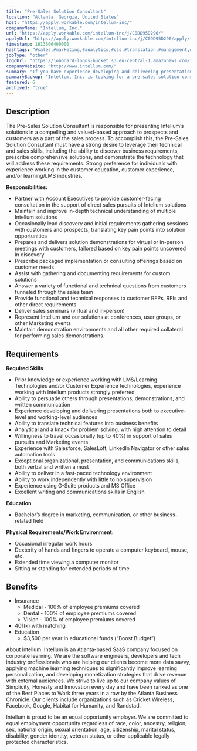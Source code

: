 ```yaml
---
title: "Pre-Sales Solution Consultant"
location: "Atlanta, Georgia, United States"
host: "https://apply.workable.com/intellum-inc/"
companyName: "Intellum, Inc."
url: "https://apply.workable.com/intellum-inc/j/C0DD95D296/"
applyUrl: "https://apply.workable.com/intellum-inc/j/C0DD95D296/apply/"
timestamp: 1613606400000
hashtags: "#sales,#marketing,#analytics,#css,#translation,#management,#operations,#analysis,#office,#monitoring"
jobType: "other"
logoUrl: "https://jobboard-logos-bucket.s3.eu-central-1.amazonaws.com/intellum-inc-"
companyWebsite: "http://www.intellum.com/"
summary: "If you have experience developing and delivering presentations both to executive-level and working-level audiences, Intellum is looking for someone with your skillset."
summaryBackup: "Intellum, Inc. is looking for a pre-sales solution consultant that has experience in: #sales, #marketing, #css."
featured: 6
archived: "true"
---
```


## Description

The Pre-Sales Solution Consultant is responsible for presenting Intellum’s solutions in a compelling and valued-based approach to prospects and customers as a part of the sales process. To accomplish this, the Pre-Sales Solution Consultant must have a strong desire to leverage their technical and sales skills, including the ability to discover business requirements, prescribe comprehensive solutions, and demonstrate the technology that will address these requirements. Strong preference for individuals with experience working in the customer education, customer experience, and/or learning/LMS industries.

**Responsibilities:**

*   Partner with Account Executives to provide customer-facing consultation in the support of direct sales pursuits of Intellum solutions
*   Maintain and improve in-depth technical understanding of multiple Intellum solutions
*   Occasionally lead discovery and initial requirements gathering sessions with customers and prospects, translating key pain points into solution opportunities
*   Prepares and delivers solution demonstrations for virtual or in-person meetings with customers, tailored based on key pain points uncovered in discovery
*   Prescribe packaged implementation or consulting offerings based on customer needs
*   Assist with gathering and documenting requirements for custom solutions
*   Answer a variety of functional and technical questions from customers funneled through the sales team
*   Provide functional and technical responses to customer RFPs, RFIs and other direct requirements
*   Deliver sales seminars (virtual and in-person)
*   Represent Intellum and our solutions at conferences, user groups, or other Marketing events
*   Maintain demonstration environments and all other required collateral for performing sales demonstrations.

## Requirements

**Required Skills**

*   Prior knowledge or experience working with LMS/Learning Technologies and/or Customer Experience technologies, experience working with Intellum products strongly preferred
*   Ability to persuade others through presentations, demonstrations, and written communication
*   Experience developing and delivering presentations both to executive-level and working-level audiences
*   Ability to translate technical features into business benefits
*   Analytical and a knack for problem solving, with high attention to detail
*   Willingness to travel occasionally (up to 40%) in support of sales pursuits and Marketing events
*   Experience with Salesforce, SalesLoft, LinkedIn Navigator or other sales automation tools
*   Exceptional organizational, presentation, and communications skills, both verbal and written a must
*   Ability to deliver in a fast-paced technology environment
*   Ability to work independently with little to no supervision
*   Experience using G-Suite products and MS Office
*   Excellent writing and communications skills in English

**Education**

*   Bachelor’s degree in marketing, communication, or other business-related field

**Physical Requirements/Work Environment:**

*   Occasional irregular work hours
*   Dexterity of hands and fingers to operate a computer keyboard, mouse, etc.
*   Extended time viewing a computer monitor
*   Sitting or standing for extended periods of time

## Benefits

*   Insurance
    *   Medical - 100% of employee premiums covered
    *   Dental - 100% of employee premiums covered
    *   Vision - 100% of employee premiums covered
*   401(k) with matching
*   Education
    *   $3,500 per year in educational funds (“Boost Budget”)

About Intellum: Intellum is an Atlanta-based SaaS company focused on corporate learning. We are the software engineers, developers and tech industry professionals who are helping our clients become more data savvy, applying machine learning techniques to significantly improve learning personalization, and developing monetization strategies that drive revenue with external audiences. We strive to live up to our company values of Simplicity, Honesty and Innovation every day and have been ranked as one of the Best Places to Work three years in a row by the Atlanta Business Chronicle. Our clients include organizations such as Cricket Wireless, Facebook, Google, Habitat for Humanity, and Randstad.

Intellum is proud to be an equal opportunity employer. We are committed to equal employment opportunity regardless of race, color, ancestry, religion, sex, national origin, sexual orientation, age, citizenship, marital status, disability, gender identity, veteran status, or other applicable legally protected characteristics.

